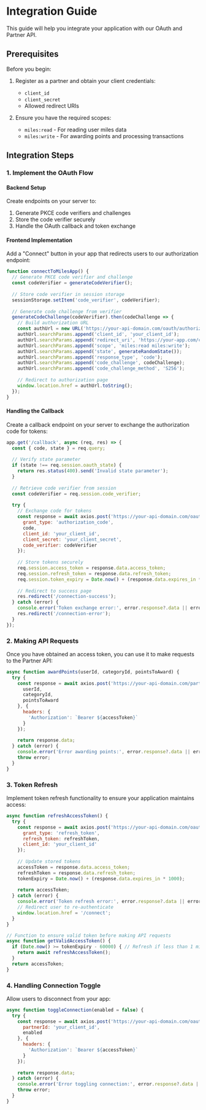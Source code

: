# Integration Guide

This guide will help you integrate your application with our OAuth and Partner API.

## Prerequisites

Before you begin:

1. Register as a partner and obtain your client credentials:
   - `client_id`
   - `client_secret`
   - Allowed redirect URIs

2. Ensure you have the required scopes:
   - `miles:read` - For reading user miles data
   - `miles:write` - For awarding points and processing transactions

## Integration Steps

### 1. Implement the OAuth Flow

#### Backend Setup

Create endpoints on your server to:

1. Generate PKCE code verifiers and challenges
2. Store the code verifier securely
3. Handle the OAuth callback and token exchange

#### Frontend Implementation

Add a "Connect" button in your app that redirects users to our authorization endpoint:

```javascript
function connectToMilesApp() {
  // Generate PKCE code verifier and challenge
  const codeVerifier = generateCodeVerifier();
  
  // Store code verifier in session storage
  sessionStorage.setItem('code_verifier', codeVerifier);
  
  // Generate code challenge from verifier
  generateCodeChallenge(codeVerifier).then(codeChallenge => {
    // Build authorization URL
    const authUrl = new URL('https://your-api-domain.com/oauth/authorize');
    authUrl.searchParams.append('client_id', 'your_client_id');
    authUrl.searchParams.append('redirect_uri', 'https://your-app.com/callback');
    authUrl.searchParams.append('scope', 'miles:read miles:write');
    authUrl.searchParams.append('state', generateRandomState());
    authUrl.searchParams.append('response_type', 'code');
    authUrl.searchParams.append('code_challenge', codeChallenge);
    authUrl.searchParams.append('code_challenge_method', 'S256');
    
    // Redirect to authorization page
    window.location.href = authUrl.toString();
  });
}
```

#### Handling the Callback

Create a callback endpoint on your server to exchange the authorization code for tokens:

```javascript
app.get('/callback', async (req, res) => {
  const { code, state } = req.query;
  
  // Verify state parameter
  if (state !== req.session.oauth_state) {
    return res.status(400).send('Invalid state parameter');
  }
  
  // Retrieve code verifier from session
  const codeVerifier = req.session.code_verifier;
  
  try {
    // Exchange code for tokens
    const response = await axios.post('https://your-api-domain.com/oauth/token', {
      grant_type: 'authorization_code',
      code,
      client_id: 'your_client_id',
      client_secret: 'your_client_secret',
      code_verifier: codeVerifier
    });
    
    // Store tokens securely
    req.session.access_token = response.data.access_token;
    req.session.refresh_token = response.data.refresh_token;
    req.session.token_expiry = Date.now() + (response.data.expires_in * 1000);
    
    // Redirect to success page
    res.redirect('/connection-success');
  } catch (error) {
    console.error('Token exchange error:', error.response?.data || error.message);
    res.redirect('/connection-error');
  }
});
```

### 2. Making API Requests

Once you have obtained an access token, you can use it to make requests to the Partner API:

```javascript
async function awardPoints(userId, categoryId, pointsToAward) {
  try {
    const response = await axios.post('https://your-api-domain.com/partner-rewards/award-points', {
      userId,
      categoryId,
      pointsToAward
    }, {
      headers: {
        'Authorization': `Bearer ${accessToken}`
      }
    });
    
    return response.data;
  } catch (error) {
    console.error('Error awarding points:', error.response?.data || error.message);
    throw error;
  }
}
```

### 3. Token Refresh

Implement token refresh functionality to ensure your application maintains access:

```javascript
async function refreshAccessToken() {
  try {
    const response = await axios.post('https://your-api-domain.com/oauth/token', {
      grant_type: 'refresh_token',
      refresh_token: refreshToken,
      client_id: 'your_client_id'
    });
    
    // Update stored tokens
    accessToken = response.data.access_token;
    refreshToken = response.data.refresh_token;
    tokenExpiry = Date.now() + (response.data.expires_in * 1000);
    
    return accessToken;
  } catch (error) {
    console.error('Token refresh error:', error.response?.data || error.message);
    // Redirect user to re-authenticate
    window.location.href = '/connect';
  }
}

// Function to ensure valid token before making API requests
async function getValidAccessToken() {
  if (Date.now() >= tokenExpiry - 60000) { // Refresh if less than 1 minute remaining
    return await refreshAccessToken();
  }
  return accessToken;
}
```

### 4. Handling Connection Toggle

Allow users to disconnect from your app:

```javascript
async function toggleConnection(enabled = false) {
  try {
    const response = await axios.post('https://your-api-domain.com/oauth/toggle-connection', {
      partnerId: 'your_client_id',
      enabled
    }, {
      headers: {
        'Authorization': `Bearer ${accessToken}`
      }
    });
    
    return response.data;
  } catch (error) {
    console.error('Error toggling connection:', error.response?.data || error.message);
    throw error;
  }
}
```
